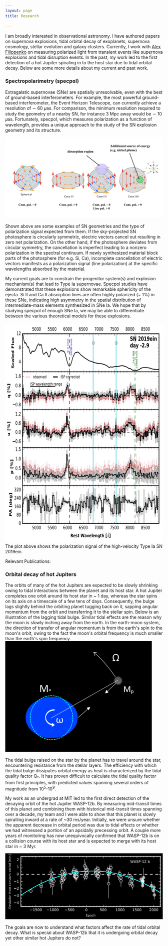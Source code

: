 ```yaml
---
layout: page
title: Research

---
```


I am broadly interested in observational astronomy. I have authored papers on supernova explosions, tidal orbital decay of exoplanets, supernova cosmology, stellar evolution and galaxy clusters. Currently, I work with [Alex Filippenko](https://astro.berkeley.edu/people/alex-filippenko/) on measuring polarized light from transient events like supernova explosions and tidal disruption events. In the past, my work led to the first detection of a hot Jupiter spiraling in to the host star due to tidal orbital decay. Below are some more details about my current and past work. 


### Spectropolarimetry (specpol)
Extragalatic supernovae (SNe) are spatially unresolvable, even with the best of ground-based interferometers. For example, the most powerful ground-based interferometer, the Event Horizon Telescope, can currently achieve a resolution of ∼ 60 𝜇as. For comparison, the minimum resolution required to study the geometry of a nearby SN, for instance 3 Mpc away would be ∼ 10 𝜇as. Fortunately, specpol, which measures polarization as a function of wavelength, provides a unique approach to the study of the SN explosion geometry and its structure. 

<img src="/assets/img/specpol_img_website.JPG" class="center">  

Shown above are some examples of SN geometries and the type of polarization signal expected from them. If the sky-projected SN photosphere is circularly symmetric, electric vectors cancel out resulting in zero net polarization. On the other hand, if  the photosphere deviates from circular symmetry, the cancellation is imperfect leading to a nonzero polarization in the spectral continuum. If newly synthesized material block parts of the photosphere (for e.g. Si, Ca), incomplete cancellation of electric vectors manifests as a polarization signal (line polarization) at the specific wavelengths absorbed by the material. 

My current goals are to constrain the progenitor system(s) and explosion mechanism(s) that lead to Type Ia supernovae. Specpol studies have demonstrated that these explosions show remarkable sphericity of the ejecta. Si II and Ca II absorption lines are often highly polarized (~ 1%) in these SNe, indicating high asymmetry in the spatial distribution of intermediate-mass elements synthesized in SNe Ia. We hope that by studying specpol of enough SNe Ia, we may be able to differentiate between the various theoretical models for these explosions. 

<img src="/assets/img/pol_middle.JPG" class="center" width=700 height=700> 
The plot above shows the polarization signal of the high-velocity Type Ia SN 2019ein. 

Relevant Publications:






### Orbital decay of hot Jupiters

The orbits of many of the hot Jupiters are expected to be slowly shrinking owing to tidal interactions between the planet and its host star. A hot Jupiter completes one orbit around its host star in ~ 1 day, whereas the star spins on its axis on a timescale of a few tens of days. Consequently, the bulge lags slightly behind the orbiting planet tugging back on it, sapping angular momentum from the orbit and transferring it to the stellar spin. Below is an illustration of the lagging tidal bulge. Similar tidal effects are the reason why the moon is slowly inching away from the earth. In the earth-moon system, the direction of transfer of angular momentum is from the earth's spin to the moon's orbit, owing to the fact the moon's orbital frequency is much smaller than the earth's spin frequency. 
<img src="/assets/img/tidal_inverted.jpg" class="center">

The tidal bulge raised on the star by the planet has to travel around the star, encountering resistance from the stellar layers. The efficiency with which the tidal bulge dissipates orbital energy as heat is characterized by the tidal quality factor Q<sub>*</sub>. It has proven difficult to calculate the tidal quality factor from first principles, with predicted values spanning several orders of magnitude from 10<sup>5</sup>-10<sup>9</sup>. 

My work as an undergrad at MIT led to the first direct detection of the decaying orbit of the hot Jupiter WASP-12b. By measuring mid-transit times of this planet and combining them with historical mid-transit times spanning over a decade, my team and I were able to show that this planet is slowly spiralling inward at a rate of ~30 ms/year. Initially, we were unsure whether the apparent decrease in orbital period was due to tidal effects or whether we had witnessed a portion of an apsidally precessing orbit.  A couple more years of monitoring has now unequivocally confirmed that WASP-12b is on a collision course with its host star and is expected to merge with its host star in ~ 3 Myr.  

<img src="/assets/img/wasp12b_decay.jpg" class="center">

The goals are now to understand what factors affect the rate of tidal orbital decay. What is special about WASP-12b that it is undergoing orbital decay yet other similar hot Jupiters do not? 







